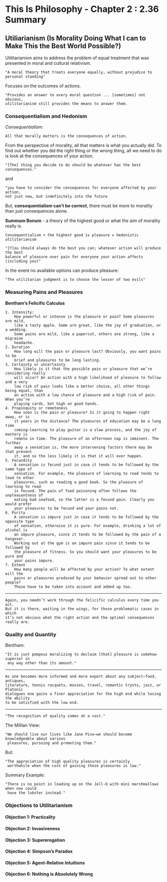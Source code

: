 # This Is Philosophy - Chapter 2 : 2.36 Summary

## Utiliarianism (Is Morality Doing What I can to Make This the Best World Possible?)

Utilitarianism aims to address the problem of equal treatment that was presented in moral and cultural relativism.
    
    "A moral theory that treats everyone equally, without prejudice to personal standing"
    
Focuses on the outcomes of actions.

	"Provides an answer to every moral question ... [sometimes] not obvious, 
    utilitarianism still provides the means to answer them.

### Consequentialism and Hedonism

*Consequentialism:*
		
    All that morally matters is the consequences of action.

From the perspective of morality, all that matters is
what you actually did. To find out whether you did the right thing or the wrong thing, all we need to do is look at the consequences of your action.

	"[The] thing you decide to do should be whatever has the best consequences."
    
and

	"you have to consider the consequences for everyone affected by your action,
    not just now, but indefinitely into the future

But, **consequentialism can’t be correct**, there
must be more to morality than just consequences alone.

**Summum Bonum** - a theory of the highest good or what the aim of morality really is.

`Consequentialism + the highest good is pleasure = hedonistic utilitarianism`

	"[Y]ou should always do the best you can; whatever action will produce the best
	balance of pleasure over pain for everyone your action affects (including you)"

In the event no available options can produce pleasure:
	
    "The utilitarian judgment is to choose the lesser of two evils"

### Measuring Pains and Pleasures

**Bentham’s Felicific Calculus**

	1. Intensity:
		How powerful or intense is the pleasure or pain? Some pleasures are mild,
		like a tasty apple. Some are great, like the joy of graduation, or a wedding.
		Some pains are mild, like a papercut, others are strong, like a migraine
		headache.
	2. Duration
		How long will the pain or pleasure last? Obviously, you want pains to be
		brief and pleasures to be long lasting.
	3. Certainty or uncertainty
		How likely is it that the possible pain or pleasure that we’re considering really
		will occur? An action with a high likelihood of pleasure to follow and a very
		low risk of pain looks like a better choice, all other things being equal, than
		an action with a low chance of pleasure and a high risk of pain. When you’re
		playing cards, bet high on good hands.
	4. Propinquity or remoteness
		How soon is the pain or pleasure? Is it going to happen right away, or is
		it years in the distance? The pleasures of education may be a long time
		coming—learning to play guitar is a slow process, and the joy of mastery is
		remote in time. The pleasure of an afternoon nap is imminent. The further
		away a sensation is, the more intervening factors there may be that prevent
		it, and so the less likely it is that it will ever happen.
	5. Fecundity
		A sensation is fecund just in case it tends to be followed by the same type of
		sensation. For example, the pleasure of learning to read tends to lead to other
		pleasures, such as reading a good book. So the pleasure of learning to read
		is fecund. The pain of food poisoning often follows the unpleasantness of
		eating bad seafood, so the latter is a fecund pain. Clearly you would prefer
		your pleasures to be fecund and your pains not.
	6. Purity
		A sensation is impure just in case it tends to be followed by the opposite type
		of sensation, otherwise it is pure. For example, drinking a lot of alcohol is
		an impure pleasure, since it tends to be followed by the pain of a hangover.
		Working out at the gym is an impure pain since it tends to be followed by
		the pleasure of fitness. So you should want your pleasures to be pure and
		your pains impure.
	7. Extent
		How many people will be affected by your action? To what extent will the
		pains or pleasures produced by your behavior spread out to other people?
		Those have to be taken into account and added up too.
---
	Again, you needn’t work through the felicific calculus every time you act.
	But it is there, waiting in the wings, for those problematic cases in which
	it’s not obvious what the right action and the optimal consequences
	really are.

### Quality and Quantity

Bentham:

	"It is just pompous moralizing to declaim [that] pleasure is somehow superior in
     any way other than its amount."
    
---

	As one becomes more informed and more expert about any subject—food, antiques, 
    literature,	tennis racquets, movies, travel, romantic trysts, jazz, or Platonic 
    dialogues one gains a finer appreciation for the high end while losing the ability
    to be satisfied with the low end.
---
    "The recognition of quality comes at a cost."
The Millian View:

	"We should live our lives like Jane Pivo—we should become knowledgeable about various
	 pleasures, pursuing and promoting them."

But:

	"The appreciation of high quality pleasures is certainly
	 worthwhile when the cost of gaining those pleasures is low."
    
Summary Example:

	"There is no point in loading up on the Jell-O with mini marshmallows when one could
     have the lobster instead."

### Objections to Utilitarianism

#### Objection 1: Practicality



#### Objection 2: Invasiveness



#### Objection 3: Supererogation



#### Objection 4: Simpson’s Paradox



#### Objection 5: Agent-Relative Intuitions



#### Objection 6: Nothing is Absolutely Wrong